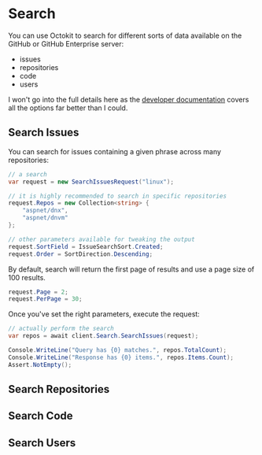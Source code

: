 # Search

You can use Octokit to search for different sorts of data available
on the GitHub or GitHub Enterprise server:

 - issues
 - repositories
 - code
 - users

I won't go into the full details here as the [developer documentation](https://developer.github.com/)
covers all the options far better than I could.

## Search Issues

You can search for issues containing a given phrase across many repositories:

```csharp
// a search 
var request = new SearchIssuesRequest("linux");

// it is highly recommended to search in specific repositories
request.Repos = new Collection<string> {
    "aspnet/dnx",
    "aspnet/dnvm"
};

// other parameters available for tweaking the output
request.SortField = IssueSearchSort.Created;
request.Order = SortDirection.Descending;
```

By default, search will return the first page of results and use
a page size of 100 results.

```csharp
request.Page = 2;
request.PerPage = 30;
```


Once you've set the right parameters, execute the request:

```csharp
// actually perform the search
var repos = await client.Search.SearchIssues(request);

Console.WriteLine("Query has {0} matches.", repos.TotalCount);
Console.WriteLine("Response has {0} items.", repos.Items.Count);
Assert.NotEmpty();
```

## Search Repositories

## Search Code

## Search Users
